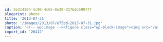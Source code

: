 ```yaml
---
id: 5b314304-1c96-4c65-8e39-317bdb59877f
blueprint: photo
title: '2013-07-31'
photo: '/images/2013/07/e75bd-2013-07-31.jpg'
caption: '<!-- wp:image --><figure class="wp-block-image"><img src="/assets/images/2013/07/e75bd-2013-07-31.jpg" /></figure><!-- /wp:image --><!-- wp:paragraph --><p>Healthy snacks from America. Thanks Cayley</p><!-- /wp:paragraph -->'
import_id: '20412'
---
```

